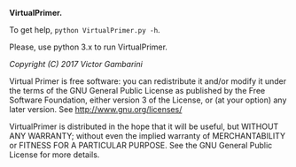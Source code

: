 **VirtualPrimer.**

To get help, ``python VirtualPrimer.py -h``.

Please, use python 3.x to run VirtualPrimer.

*Copyright (C) 2017 Victor Gambarini*

Virtual Primer is free software: you can redistribute it and/or modify
it under the terms of the GNU General Public License as published by
the Free Software Foundation, either version 3 of the License, or
(at your option) any later version. See <http://www.gnu.org/licenses/>

VirtualPrimer is distributed in the hope that it will be useful,
but WITHOUT ANY WARRANTY; without even the implied warranty of
MERCHANTABILITY or FITNESS FOR A PARTICULAR PURPOSE.  See the
GNU General Public License for more details.
